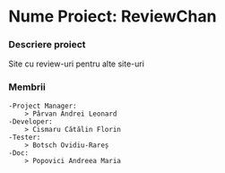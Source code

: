 # Nume Proiect: ReviewChan

### Descriere proiect
 Site cu review-uri pentru alte site-uri

### Membrii
	-Project Manager: 
		> Pârvan Andrei Leonard
	-Developer: 
		> Cismaru Cătălin Florin
	-Tester:
		> Botsch Ovidiu-Rareș
	-Doc: 
		> Popovici Andreea Maria